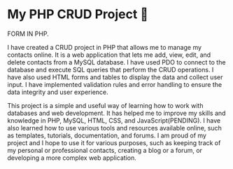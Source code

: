 # My PHP CRUD Project 🐘
FORM IN PHP.

I have created a CRUD project in PHP that allows me to manage my contacts online. It is a web application that lets me add, view, edit, and delete contacts from a MySQL database. I have used PDO to connect to the database and execute SQL queries that perform the CRUD operations. I have also used HTML forms and tables to display the data and collect user input. I have implemented validation rules and error handling to ensure the data integrity and user experience.

This project is a simple and useful way of learning how to work with databases and web development. It has helped me to improve my skills and knowledge in PHP, MySQL, HTML, CSS, and JavaScript(PENDING). I have also learned how to use various tools and resources available online, such as templates, tutorials, documentation, and forums. I am proud of my project and I hope to use it for various purposes, such as keeping track of my personal or professional contacts, creating a blog or a forum, or developing a more complex web application.

